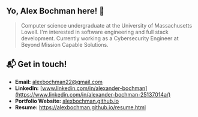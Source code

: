 
## Yo, Alex Bochman here! 👋

> Computer science undergraduate at the University of Massachusetts Lowell. I'm interested in software engineering and full stack development. Currently working as a Cybersecurity Engineer at Beyond Mission Capable Solutions.

## 📬  Get in touch!
- **Email:** alexbochman22@gmail.com
- **LinkedIn:** [www.linkedin.com/in/alexander-bochman](https://www.linkedin.com/in/alexander-bochman-25137014a/)
- **Portfolio Website:** [alexbochman.github.io](https://alexbochman.github.io/)
- **Resume:** https://alexbochman.github.io/resume.html



